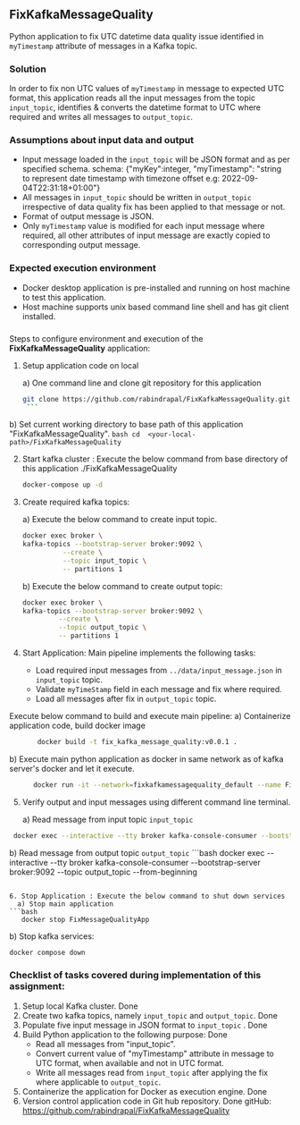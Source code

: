 ## FixKafkaMessageQuality
Python application to fix UTC datetime data quality issue identified in `myTimestamp` attribute of 
messages in a Kafka topic.

### Solution
  In order to fix non UTC values of `myTimestamp` in message to expected UTC format, this application reads all 
  the input messages from the topic `input_topic`, identifies & converts the datetime format to UTC where required
  and writes all messages to `output_topic`.

### Assumptions about input data and output
* Input message loaded in the `input_topic` will be JSON format and as per specified schema.
    schema: {"myKey":integer, "myTimestamp": "string to represent date timestamp with timezone 
              offset e.g: 2022-09-04T22:31:18+01:00"}
* All messages in `input_topic` should be written in `output_topic` irrespective of data quality fix has been 
  applied to that message or not.
* Format of output message is JSON. 
*  Only `myTimestamp` value is modified for each input message where required, all other attributes of input message
   are exactly copied to corresponding output message.
  
### Expected execution environment
* Docker desktop application is pre-installed and running on host machine to test this application.
* Host machine supports unix based command line shell and has git client installed.

###
Steps to configure environment and execution of the **FixKafkaMessageQuality** application:

1. Setup application code on local 
   
   a) One command line and clone git repository for this application
      ```bash
      git clone https://github.com/rabindrapal/FixKafkaMessageQuality.git
       ```
  b) Set current working directory to base path of this application "FixKafkaMessageQuality".
    ```bash
    cd  <your-local-path>/FixKafkaMessageQuality
    ```

2. Start kafka cluster :
  Execute the below command from base directory of this application ./FixKafkaMessageQuality
    ```bash
    docker-compose up -d
   ```
3. Create required kafka topics: 
   
   a) Execute the below command to create input topic.
   ```bash
   docker exec broker \
   kafka-topics --bootstrap-server broker:9092 \
             --create \
             --topic input_topic \
             -- partitions 1
   ```
   b) Execute the below command to create output topic:
    ```bash
   docker exec broker \
   kafka-topics --bootstrap-server broker:9092 \
             --create \
             --topic output_topic \
             -- partitions 1
   ```
   
4. Start Application: Main pipeline implements the following tasks:
   * Load required input messages from `../data/input_message.json` in `input_topic` topic. 
   * Validate `myTimeStamp` field in each message and fix where required.
   * Load all messages after fix in `output_topic` topic. 
    
Execute below command to build and execute main pipeline:
   a) Containerize application code, build docker image
```bash
       docker build -t fix_kafka_message_quality:v0.0.1 .
  ```
   b) Execute main python application as docker in same network as of kafka server's docker and let it execute.
```bash
      docker run -it --network=fixkafkamessagequality_default --name FixMessageQualityApp fix_kafka_message_quality:v0.0.1
```

5. Verify output and input messages using different command line terminal.

   a) Read message from input topic `input_topic`
  ```bash
   docker exec --interactive --tty broker kafka-console-consumer --bootstrap-server broker:9092  --topic input_topic --from-beginning
  ```
  
   b) Read message from output topic `output_topic`
    ```bash
   docker exec --interactive --tty broker kafka-console-consumer --bootstrap-server broker:9092  --topic output_topic --from-beginning
  ```
   
6. Stop Application : Execute the below command to shut down services
    a) Stop main application
```bash
     docker stop FixMessageQualityApp
```

 b) Stop kafka services:
```bash
docker compose down
```


### Checklist of tasks covered during implementation of this assignment:

1. Setup local Kafka cluster. Done
2. Create two kafka topics, namely `input_topic` and `output_topic`. Done
3. Populate five input message in JSON format to `input_topic` . Done
4. Build Python application to the following purpose: Done
   *  Read all messages from "input_topic".
   *  Convert current value of "myTimestamp" attribute in message to UTC format,  when available and not in UTC format.
   *   Write all messages read from `input_topic` after applying the fix where applicable to `output_topic`.
5. Containerize the application for Docker as execution engine. Done
6. Version control application code in Git hub repository. Done
     gitHub: https://github.com/rabindrapal/FixKafkaMessageQuality




